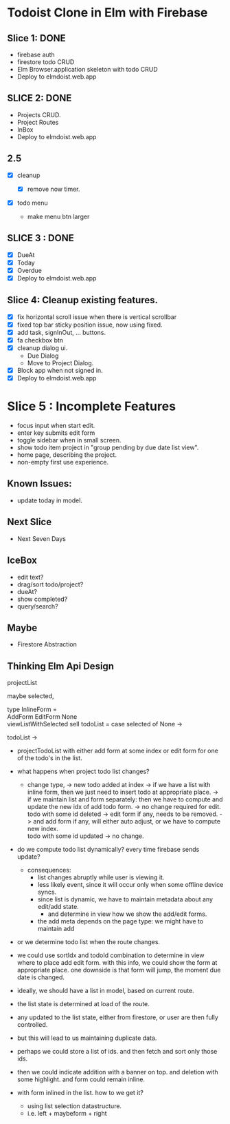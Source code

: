 # Todoist Clone in Elm with Firebase

## Slice 1: DONE

- firebase auth
- firestore todo CRUD
- Elm Browser.application skeleton with todo CRUD
- Deploy to elmdoist.web.app

## SLICE 2: DONE

- Projects CRUD.
- Project Routes
- InBox
- Deploy to elmdoist.web.app

## 2.5

- [x] cleanup
  - [x] remove now timer.
- [x] todo menu

  - make menu btn larger

## SLICE 3 : DONE

- [x] DueAt
- [x] Today
- [x] Overdue
- [x] Deploy to elmdoist.web.app

## Slice 4: Cleanup existing features.

- [x] fix horizontal scroll issue when there is vertical scrollbar
- [x] fixed top bar sticky position issue, now using fixed.
- [x] add task, signInOut, ... buttons.
- [x] fa checkbox btn
- [x] cleanup dialog ui.
  - Due Dialog
  - Move to Project Dialog.
- [x] Block app when not signed in.
- [x] Deploy to elmdoist.web.app

# Slice 5 : Incomplete Features

- focus input when start edit.
- enter key submits edit form
- toggle sidebar when in small screen.
- show todo item project in "group pending by due date list view".
- home page, describing the project.
- non-empty first use experience.

## Known Issues:

- update today in model.

## Next Slice

- Next Seven Days

## IceBox

- edit text?
- drag/sort todo/project?
- dueAt?
- show completed?
- query/search?

## Maybe

- Firestore Abstraction

## Thinking Elm Api Design

projectList

maybe selected,

type InlineForm =  
 AddForm EditForm None  
viewListWithSelected selI todoList = case selected of None ->

todoList ->

- projectTodoList with either add form at some index or edit form for one
  of the todo's in the list.
- what happens when project todo list changes?
    * change type, ->
        new todo added at index
            -> if we have a list with inline form, then we just need to insert todo at appropriate place.
            -> if we maintain list and form separately:
                then we have to compute and update the new idx of add todo form.
            -> no change required for edit.
        todo with some id deleted
            -> edit form if any, needs to be removed. 
            -> and add form if any, will either auto adjust, or we have to compute new index.            
        todo with some id updated
            -> no change.
            
- do we compute todo list dynamically? every time firebase sends update?
    * consequences:
        - list changes abruptly while user is viewing it.
        - less likely event, since it will occur only when some offline device syncs.
        - since list is dynamic, we have to maintain metadata about any edit/add state.
            - and determine in view how we show the add/edit forms.
        - the add meta depends on the page type: we might have to maintain add 
- or we determine todo list when the route changes. 

- we could use sortIdx and todoId combination to determine in view where to place 
    add edit form.
    with this info, we could show the form at appropriate place.
    one downside is that form will jump, the moment due date is changed.
    
    
- ideally, we should have a list in model, based on current route.
- the list state is determined at load of the route.
- any updated to the list state, either from firestore, or user are then fully controlled.
- but this will lead to us maintaining duplicate data. 
- perhaps we could store a list of ids. and then fetch and sort only those ids.
- then we could indicate addition with a banner on top.
    and deletion with some highlight. and form could remain inline.
    
- with form inlined in the list. how to we get it?
    - using list selection datastructure.
    - i.e. left + maybeform + right
    
